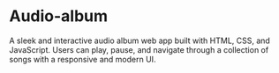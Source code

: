 # Audio-album
A sleek and interactive audio album web app built with HTML, CSS, and JavaScript. Users can play, pause, and navigate through a collection of songs with a responsive and modern UI.
